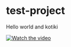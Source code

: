 # test-project

Hello world and kotiki


[![Watch the video](https://kotostudio.ru/images/articles/nyan-cat.jpg)](https://youtu.be/eX2qFMC8cFo)
